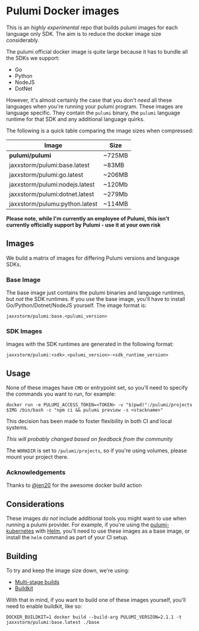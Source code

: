 # Pulumi Docker images

This is an *highly experimental* repo that builds pulumi images for each language only SDK. The aim is to reduce the docker image size considerably.

The pulumi official docker image is quite large because it has to bundle all the SDKs we support:

  - Go
  - Python
  - NodeJS
  - DotNet

However, it's almost certainly the case that you don't _need_ all these languages when you're running your pulumi program. These images are language specific. They contain the `pulumi` binary, the `pulumi` language runtime for that SDK and any additional language quirks.

The following is a quick table comparing the image sizes when compressed:

| Image | Size |
| --- | --- |
| **pulumi/pulumi** | ~725MB |
| jaxxstorm/pulumi:base.latest | ~83MB |
| jaxxstorm/pulumi:go.latest | ~206MB |
| jaxxstorm/pulumi:nodejs.latest | ~120Mb |
| jaxxstorm/pulumi:dotnet.latest | ~279Mb |
| jaxxstorm/pulumu:python.latest | ~114MB |


**Please note, while I'm currently an employee of Pulumi, this isn't currently officially support by Pulumi - use it at your own risk**

## Images

We build a matrix of images for differing Pulumi versions and language SDKs.

### Base Image

The base image just contains the pulumi binaries and language runtimes, but _not_ the SDK runtimes. If you use the base image, you'll have to install Go/Python/Dotnet/NodeJS yourself. The image format is:

```
jaxxstorm/pulumi:base.<pulumi_version>
```

### SDK Images

Images with the SDK runtimes are generated in the following format:

```
jaxxstorm/pulumi:<sdk>.<pulumi_version>-<sdk_runtime_version>
```

## Usage

None of these images have `CMD` or entrypoint set, so you'll need to specify the commands you want to run, for example:

```
docker run -e PULUMI_ACCESS_TOKEN=<TOKEN> -v "$(pwd)":/pulumi/projects $IMG /bin/bash -c "npm ci && pulumi preview -s <stackname>"
```

This decision has been made to foster flexibility in both CI and local systems. 

*This will probably changed based on feedback from the community*

The `WORKDIR` is set to `/pulumi/projects`, so if you're using volumes, please mount your project there.

### Acknowledgements

Thanks to [@jen20](http://github.com/jen20) for the awesome docker build action



## Considerations

These images _do not_ include additional tools you might want to use when running a pulumi provider. For example, if you're using the [pulumi-kubernetes](https://github.com/pulumi/pulumi-kubernetes) with [Helm](https://helm.sh/), you'll need to use these images as a base image, or install the `helm` command as part of your CI setup.

## Building

To try and keep the image size down, we're using:

  - [Multi-stage builds](https://docs.docker.com/develop/develop-images/multistage-build/)
  - [Buildkit](https://docs.docker.com/develop/develop-images/build_enhancements/)

With that in mind, if you want to build one of these images yourself, you'll need to enable buildkit, like so:

```
DOCKER_BUILDKIT=1 docker build --build-arg PULUMI_VERSION=2.1.1 -t jaxxstorm/pulumi:base.latest ./base
```
